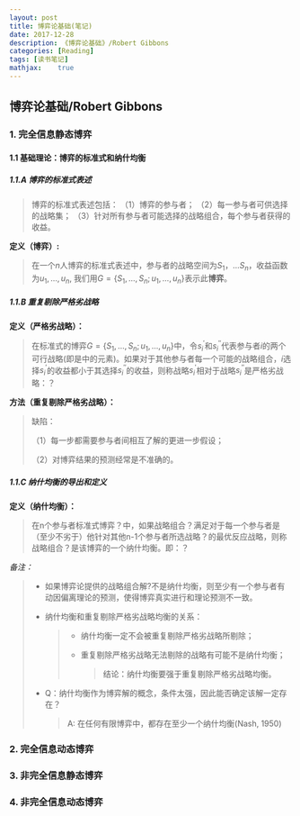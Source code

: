 ```yaml
---
layout: post
title: 博弈论基础(笔记)
date: 2017-12-28
description: 《博弈论基础》/Robert Gibbons
categories: [Reading]
tags: [读书笔记]
mathjax:    true
---
```


##   博弈论基础/Robert Gibbons

### 1. 完全信息静态博弈
#### 1.1 基础理论：博弈的标准式和纳什均衡
##### 1.1.A 博弈的标准式表述

> 博弈的标准式表述包括：
> （1）博弈的参与者；
> （2）每一参与者可供选择的战略集；
> （3）针对所有参与者可能选择的战略组合，每个参与者获得的收益。

**定义（博弈）:**

> 在一个$n$人博弈的标准式表述中，参与者的战略空间为$S_1，...S_n$，收益函数为$u_1, ..., u_n$, 我们用$G=\{S_1,...,S_n;u_1,...,u_n\}$表示此**博弈**。



##### 1.1.B 重复剔除严格劣战略

**定义（严格劣战略）：**

> 在标准式的博弈$G=\{S_1,...,S_n;u_1,...,u_n\}$中，令$s_i^{'}$和$s_i^{''}$代表参与者$i$的两个可行战略(即是中的元素)。如果对于其他参与者每一个可能的战略组合，$i$选择$s_i^{'}$的收益都小于其选择$s_i^{''}$的收益，则称战略$s_i^{'}$相对于战略$s_i^{''}$是严格劣战略：？



**方法（重复剔除严格劣战略）：**

> 缺陷：
>
> （1）每一步都需要参与者间相互了解的更进一步假设；
>
> （2）对博弈结果的预测经常是不准确的。



##### 1.1.C 纳什均衡的导出和定义

**定义（纳什均衡）：**

> 在n个参与者标准式博弈？中，如果战略组合？满足对于每一个参与者是（至少不劣于）他针对其他n-1个参与者所选战略？的最优反应战略，则称战略组合？是该博弈的一个纳什均衡。即：？

*备注：*

> + 如果博弈论提供的战略组合解?不是纳什均衡，则至少有一个参与者有动因偏离理论的预测，使得博弈真实进行和理论预测不一致。
>
> + 纳什均衡和重复剔除严格劣战略均衡的关系：
>
>   > + 纳什均衡一定不会被重复剔除严格劣战略所剔除；
>   >
>   > + 重复剔除严格劣战略无法剔除的战略有可能不是纳什均衡；
>   >
>   >   > 结论：纳什均衡要强于重复剔除严格劣战略均衡。
>
> + Q：纳什均衡作为博弈解的概念，条件太强，因此能否确定该解一定存在？
>
>   > A: 在任何有限博弈中，都存在至少一个纳什均衡(Nash, 1950)



### 2. 完全信息动态博弈

### 3. 非完全信息静态博弈

### 4. 非完全信息动态博弈




